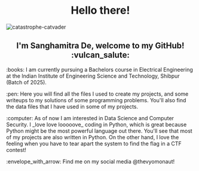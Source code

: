 <h1 align="center">Hello there!</h1>

![catastrophe-catvader](https://user-images.githubusercontent.com/92441293/176219044-49a18836-8157-4db3-8ae4-3fa92024abe8.gif)

<!--- use image align --->

<h2 align="center">I'm Sanghamitra De, welcome to my GitHub! :vulcan_salute:</h2>

<p> :books: I am currently pursuing a Bachelors course in Electrical Engineering at the Indian Institute of Engineering Science and Technology, Shibpur (Batch of 2025). </p>

<p> :pen: Here you will find all the files I used to create my projects, and some writeups to my solutions of some programming problems. You'll also find the data files that I have used in some of my projects. </p>

<p> :computer: As of now I am interested in Data Science and Computer Security. I _love love looooove_ coding in Python, which is great because Python might be the most powerful language out there. You'll see that most of my projects are also written in Python. On the other hand, I love the feeling when you have to tear apart the system to find the flag in a CTF contest!  <!--- edit must --->

<p> :envelope_with_arrow: Find me on my social media @thevyomonaut!

<!--- Enter data about my achievements lmao --->

<!--- medium --->

<!--- languages and tools --->


<!---
thevyomonaut/thevyomonaut is a ✨ special ✨ repository because its `README.md` (this file) appears on your GitHub profile.
You can click the Preview link to take a look at your changes.
--->
